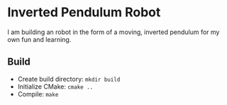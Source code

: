 # Inverted Pendulum Robot

I am building an robot in the form of a moving, inverted pendulum for my own fun and learning.

## Build
- Create build directory: `mkdir build`
- Initialize CMake: `cmake ..`
- Compile: `make`
